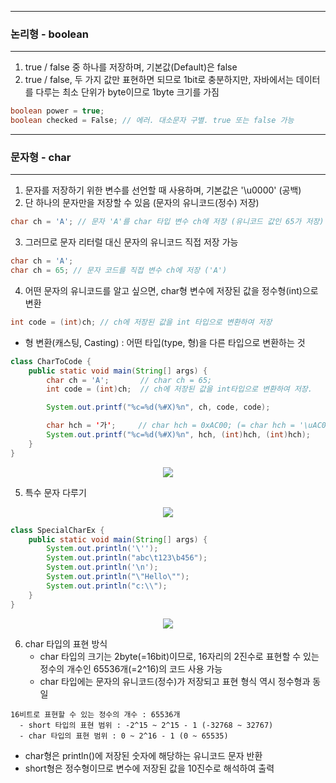 -----
### 논리형 - boolean
-----
1. true / false 중 하나를 저장하며, 기본값(Default)은 false
2. true / false, 두 가지 값만 표현하면 되므로 1bit로 충분하지만, 자바에서는 데이터를 다루는 최소 단위가 byte이므로 1byte 크기를 가짐

```java
boolean power = true;
boolean checked = False; // 에러. 대소문자 구별. true 또는 false 가능
```

-----
### 문자형 - char
-----
1. 문자를 저장하기 위한 변수를 선언할 때 사용하며, 기본값은 '\u0000' (공백)
2. 단 하나의 문자만을 저장할 수 있음 (문자의 유니코드(정수) 저장)
```java
char ch = 'A'; // 문자 'A'를 char 타입 변수 ch에 저장 (유니코드 값인 65가 저장)
```

3. 그러므로 문자 리터럴 대신 문자의 유니코드 직접 저장 가능
```java
char ch = 'A';
char ch = 65; // 문자 코드를 직접 변수 ch에 저장 ('A')
```

4. 어떤 문자의 유니코드를 알고 싶으면, char형 변수에 저장된 값을 정수형(int)으로 변환
```java
int code = (int)ch; // ch에 저장된 값을 int 타입으로 변환하여 저장
```
  - 형 변환(캐스팅, Casting) : 어떤 타입(type, 형)을 다른 타입으로 변환하는 것

```java
class CharToCode { 
	public static void main(String[] args) { 
		char ch = 'A';	     // char ch = 65;         
		int code = (int)ch;  // ch에 저장된 값을 int타입으로 변환하여 저장.

		System.out.printf("%c=%d(%#X)%n", ch, code, code); 

		char hch = '가';     // char hch = 0xAC00; (= char hch = '\uAC00')
		System.out.printf("%c=%d(%#X)%n", hch, (int)hch, (int)hch);
	} 
} 
```
<div align="center">
<img src="https://github.com/sooyounghan/JavaScript/assets/34672301/5a7a7202-0f81-4f7f-98e9-26acd5cb7e0b">
</div>

5. 특수 문자 다루기
<div align="center">
<img src="https://github.com/sooyounghan/JavaScript/assets/34672301/438d0db5-e91c-49e3-afba-ca68b4f8c54a">
</div>

```java
class SpecialCharEx {
	public static void main(String[] args) {
		System.out.println('\'');		     
		System.out.println("abc\t123\b456"); 
		System.out.println('\n');		    
		System.out.println("\"Hello\"");	
		System.out.println("c:\\");
	}
}
```
<div align="center">
<img src="https://github.com/sooyounghan/JavaScript/assets/34672301/414b7949-a272-40c0-b077-9d890b297533">
</div>

6. char 타입의 표현 방식
   - char 타입의 크기는 2byte(=16bit)이므로, 16자리의 2진수로 표현할 수 있는 정수의 개수인 65536개(=2^16)의 코드 사용 가능
   - char 타입에는 문자의 유니코드(정수)가 저장되고 표현 형식 역시 정수형과 동일
  
```
16비트로 표현할 수 있는 정수의 개수 : 65536개
  - short 타입의 표현 범위 : -2^15 ~ 2^15 - 1 (-32768 ~ 32767)
  - char 타입의 표현 범위 : 0 ~ 2^16 - 1 (0 ~ 65535)
```

  - char형은 println()에 저장된 숫자에 해당하는 유니코드 문자 반환
  - short형은 정수형이므로 변수에 저장된 값을 10진수로 해석하여 출력
